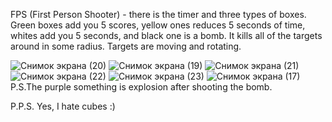 FPS (First Person Shooter) - there is the timer and three types of boxes. Green boxes add you 5 scores, yellow ones reduces 5 seconds of time, whites add you 5 seconds, and black one is a bomb. It kills all of the targets around in some radius. Targets are moving and rotating.


![Снимок экрана (20)](https://user-images.githubusercontent.com/62243357/130142065-cab45682-9afc-494f-bfc0-084073da1161.png)
![Снимок экрана (19)](https://user-images.githubusercontent.com/62243357/130142084-715b789b-9e15-4faf-9132-f5334626dca6.png)
![Снимок экрана (21)](https://user-images.githubusercontent.com/62243357/130142088-19aefc86-0381-449a-b1f5-f1bdf590c4f6.png)
![Снимок экрана (22)](https://user-images.githubusercontent.com/62243357/130142097-31324a44-ff6e-4831-bbd1-40fe2836d28e.png)
![Снимок экрана (23)](https://user-images.githubusercontent.com/62243357/130142107-c959a9f9-e462-4631-9983-3ff85596e7fb.png)
![Снимок экрана (17)](https://user-images.githubusercontent.com/62243357/130142120-d1949352-c99f-438f-a4a4-c13e0efb86ce.png)
P.S.The purple something is explosion after shooting the bomb.

P.P.S.  Yes, I hate cubes :)
